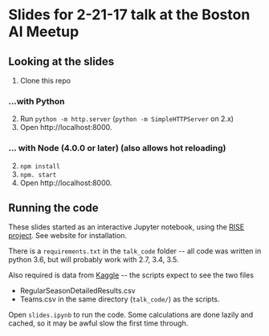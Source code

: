 # Slides for 2-21-17 talk at the Boston AI Meetup

## Looking at the slides
1. Clone this repo

### ...with Python
2. Run `python -m http.server` (`python -m SimpleHTTPServer` on 2.x)
3. Open http://localhost:8000.

### ... with Node (4.0.0 or later) (also allows hot reloading)
2. `npm install`
3. `npm. start`
4. Open http://localhost:8000.

## Running the code

These slides started as an interactive Jupyter notebook, using the 
[RISE project](https://github.com/damianavila/RISE).  See website for 
installation.

There is a `requirements.txt` in the `talk_code` folder -- all 
code was written in python 3.6, but will probably work with 2.7, 3.4, 3.5.  

Also required is data from 
[Kaggle](https://www.kaggle.com/c/march-machine-learning-mania-2017) -- 
the scripts expect to see the two files 
  - RegularSeasonDetailedResults.csv
  - Teams.csv
in the same directory (`talk_code/`) as the scripts.  

Open `slides.ipynb` to run the code.  Some calculations are done lazily and 
cached, so it may be awful slow the first time through.
